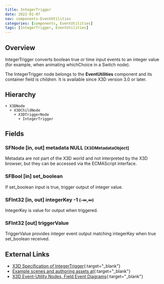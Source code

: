 ```yaml
---
title: IntegerTrigger
date: 2022-01-07
nav: components-EventUtilities
categories: [components, EventUtilities]
tags: [IntegerTrigger, EventUtilities]
---
```

<style>
.post h3 {
  word-spacing: 0.2em;
}
</style>

## Overview

IntegerTrigger converts boolean true or time input events to an integer value (for example, when animating whichChoice in a Switch node).

The IntegerTrigger node belongs to the **EventUtilities** component and its container field is *children.* It is available since X3D version 3.0 or later.

## Hierarchy

```
+ X3DNode
  + X3DChildNode
    + X3DTriggerNode
      + IntegerTrigger
```

## Fields

### SFNode [in, out] **metadata** NULL <small>[X3DMetadataObject]</small>

Metadata are not part of the X3D world and not interpreted by the X3D browser, but they can be accessed via the ECMAScript interface.

### SFBool [in] **set_boolean**

If set_boolean input is true, trigger output of integer value.

### SFInt32 [in, out] **integerKey** -1 <small>(-∞,∞)</small>

IntegerKey is value for output when triggered.

### SFInt32 [out] **triggerValue**

TriggerValue provides integer event output matching integerKey when true set_boolean received.

## External Links

- [X3D Specification of IntegerTrigger](https://www.web3d.org/documents/specifications/19775-1/V4.0/Part01/components/eventUtilities.html#IntegerTrigger){:target="_blank"}
- [Example scenes and authoring assets at](https://x3dgraphics.com/examples/X3dForWebAuthors/Chapter09-EventUtilitiesScripting){:target="_blank"}
- [X3D Event-Utility Nodes, Field Event Diagrams](https://x3dgraphics.com/examples/X3dForWebAuthors/Chapter09-EventUtilitiesScripting/X3dEventUtilityNodeEventDiagrams.pdf){:target="_blank"}
